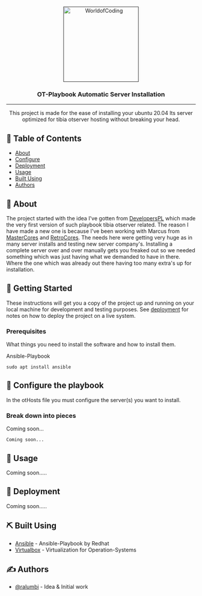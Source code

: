 <p align="center">
  <a href="" rel="noopener">
 <img width=200px height=200px src="https://worldofcoding.net/worldofcoding.png" alt="WorldofCoding" href="https://worldofcoding.net/" target="_blank"></a>
</p>

<h3 align="center">OT-Playbook Automatic Server Installation</h3>

---

<p align="center">
This project is made for the ease of installing your ubuntu 20.04 lts server optimized for tibia otserver hosting without breaking your head.
    <br> 
</p>

## 📝 Table of Contents

- [About](#about)
- [Configure](#configure)
- [Deployment](#deployment)
- [Usage](#usage)
- [Built Using](#built_using)
- [Authors](#authors)

## 🧐 About <a name = "about"></a>

The project started with the idea I've gotten from <a href="https://github.com/DevelopersPL/" target="_blank">DevelopersPL</a> which made the very first version of such playbook tibia otserver related. The reason I have made a new one is because I've been working with Marcus from <a href="https://mastercores.com" target="_blank">MasterCores</a> and <a href="https://retrocores.com" target="_blank">RetroCores</a>. The needs here were getting very huge as in many server installs and testing new server company's. Installing a complete server over and over manually gets you freaked out so we needed something which was just having what we demanded to have in there. Where the one which was already out there having too many extra's up for installation.

## 🏁 Getting Started <a name = "getting_started"></a>

These instructions will get you a copy of the project up and running on your local machine for development and testing purposes. See [deployment](#deployment) for notes on how to deploy the project on a live system.

### Prerequisites

What things you need to install the software and how to install them.

Ansible-Playbook
```
sudo apt install ansible
```

## 🔧 Configure the playbook <a name = "configure"></a>

In the otHosts file you must configure the server(s) you want to install.

### Break down into pieces

Coming soon...

```
Coming soon...
```

## 🎈 Usage <a name="usage"></a>

Coming soon.....

## 🚀 Deployment <a name = "deployment"></a>

Coming soon.....

## ⛏️ Built Using <a name = "built_using"></a>

- [Ansible](https://www.ansible.com/) - Ansible-Playbook by Redhat
- [Virtualbox](https://www.virtualbox.org/) - Virtualization for Operation-Systems

## ✍️ Authors <a name = "authors"></a>

- [@ralumbi](https://github.com/ralumbi) - Idea & Initial work
